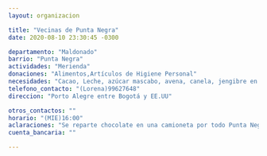 ```yaml
---
layout: organizacion

title: "Vecinas de Punta Negra"
date: 2020-08-10 23:30:45 -0300

departamento: "Maldonado"
barrio: "Punta Negra"
actividades: "Merienda"
donaciones: "Alimentos,Artículos de Higiene Personal"
necesidades: "Cacao, Leche, azúcar mascabo, avena, canela, jengibre en polvo, fariña"
telefono_contacto: "(Lorena)99627648"
direccion: "Porto Alegre entre Bogotá y EE.UU"

otros_contactos: ""
horario: "(MIE)16:00"
aclaraciones: "Se reparte chocolate en una camioneta por todo Punta Negra"
cuenta_bancaria: ""

---
```


